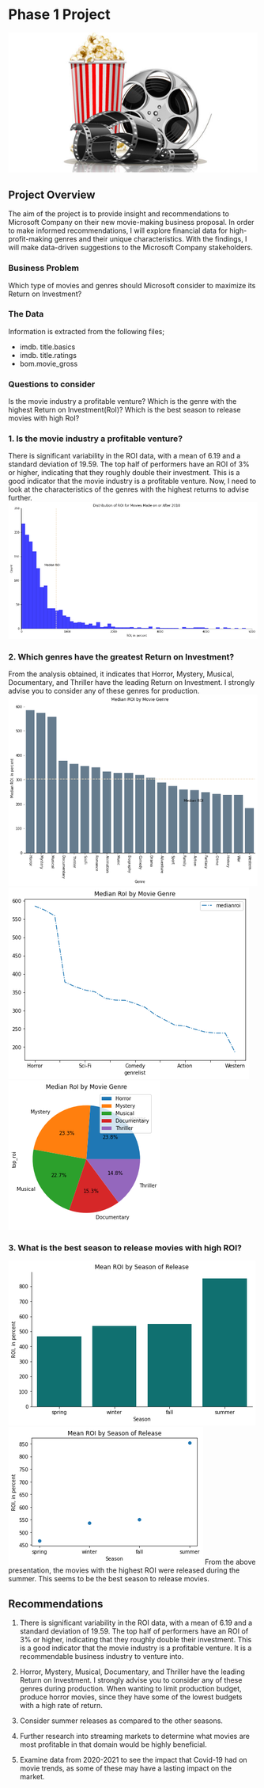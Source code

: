 # Phase 1 Project
![Movies](movies.jpg)

## Project Overview
The aim of the project is to provide insight and recommendations to Microsoft Company on their new movie-making business proposal. In order to make informed recommendations, I will explore financial data for high-profit-making genres and their unique characteristics. With the findings, I will make data-driven suggestions to the Microsoft Company stakeholders.
### Business Problem

Which type of movies and genres should Microsoft consider to maximize its Return on Investment?

### The Data

Information is extracted from the following files;

* imdb. title.basics
* imdb. title.ratings
* bom.movie_gross

### Questions to consider

Is the movie industry a profitable venture?
Which is the genre with the highest Return on Investment(RoI)?
Which is the best season to release movies with high RoI?


### 1. Is the movie industry a profitable venture?

There is significant variability in the ROI data, with a mean of 6.19 and a standard deviation of 19.59. The top half of performers have an ROI of 3% or higher, indicating that they roughly double their investment. This is a good indicator that the movie industry is a profitable venture. Now, I need to look at the characteristics of the genres with the highest returns to advise further.
![image](download.png)

### 2. Which genres have the greatest Return on Investment?
From the analysis obtained, it indicates that Horror, Mystery, Musical, Documentary, and Thriller have the leading Return on Investment. I strongly advise you to consider any of these genres for production.
![image](download1.png)
![image](download4.png)
![image](download5.png)
### 3. What is the best season to release movies with high ROI?
![image](download2.png)
![image](download3.png)
From the above presentation, the movies with the highest ROI were released during the summer. This seems to be the best season to release movies.

## Recommendations
1. There is significant variability in the ROI data, with a mean of 6.19 and a standard deviation of 19.59. The top half of performers have an ROI of 3% or higher, indicating that they roughly double their investment. This is a good indicator that the movie industry is a profitable venture. It is a recommendable business industry to venture into.

2. Horror, Mystery, Musical, Documentary, and Thriller have the leading Return on Investment. I strongly advise you to consider any of these genres during production. When wanting to limit production budget, produce horror movies, since they have some of the lowest budgets with a high rate of return.

3. Consider summer releases as compared to the other seasons.

4. Further research into streaming markets to determine what movies are most profitable in that domain would be highly beneficial.

5. Examine data from 2020-2021 to see the impact that Covid-19 had on movie trends, as some of these may have a lasting impact on the market.
